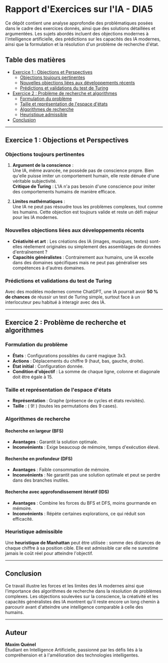 # Rapport d'Exercices sur l'IA - DIA5

Ce dépôt contient une analyse approfondie des problématiques posées dans le cadre des exercices donnés, ainsi que des solutions détaillées et argumentées. Les sujets abordés incluent des objections modernes à l'intelligence artificielle, des prédictions sur les capacités des IA modernes, ainsi que la formulation et la résolution d'un problème de recherche d'état.

## Table des matières

- [Exercice 1 : Objections et Perspectives](#exercice-1--objections-et-perspectives)
  - [Objections toujours pertinentes](#objections-toujours-pertinentes)
  - [Nouvelles objections liées aux développements récents](#nouvelles-objections-liées-aux-développements-récents)
  - [Prédictions et validations du test de Turing](#prédictions-et-validations-du-test-de-turing)
- [Exercice 2 : Problème de recherche et algorithmes](#exercice-2--problème-de-recherche-et-algorithmes)
  - [Formulation du problème](#formulation-du-problème)
  - [Taille et représentation de l'espace d'états](#taille-et-représentation-de-lespace-détats)
  - [Algorithmes de recherche](#algorithmes-de-recherche)
  - [Heuristique admissible](#heuristique-admissible)
- [Conclusion](#conclusion)

---

## Exercice 1 : Objections et Perspectives

### Objections toujours pertinentes

1. **Argument de la conscience** :  
   Une IA, même avancée, ne possède pas de conscience propre. Bien qu'elle puisse imiter un comportement humain, elle reste dénuée d'une véritable subjectivité.  
   **Critique de Turing** : L'IA n'a pas besoin d'une conscience pour imiter des comportements humains de manière efficace.

2. **Limites mathématiques** :  
   Une IA ne peut pas résoudre tous les problèmes complexes, tout comme les humains. Cette objection est toujours valide et reste un défi majeur pour les IA modernes.

### Nouvelles objections liées aux développements récents

- **Créativité et art** : Les créations des IA (images, musiques, textes) sont-elles réellement originales ou simplement des assemblages de données d'entraînement ?
- **Capacités généralistes** : Contrairement aux humains, une IA excelle dans des domaines spécifiques mais ne peut pas généraliser ses compétences à d'autres domaines.

### Prédictions et validations du test de Turing

Avec des modèles modernes comme ChatGPT, une IA pourrait avoir **50 % de chances** de réussir un test de Turing simple, surtout face à un interlocuteur peu habitué à interagir avec des IA.

---

## Exercice 2 : Problème de recherche et algorithmes

### Formulation du problème

- **États** : Configurations possibles du carré magique 3x3.
- **Actions** : Déplacements du chiffre 9 (haut, bas, gauche, droite).
- **État initial** : Configuration donnée.
- **Condition d'objectif** : La somme de chaque ligne, colonne et diagonale doit être égale à 15.

### Taille et représentation de l'espace d'états

- **Représentation** : Graphe (présence de cycles et états revisités).
- **Taille** : \( 9! \) (toutes les permutations des 9 cases).

### Algorithmes de recherche

#### Recherche en largeur (BFS)
- **Avantages** : Garantit la solution optimale.
- **Inconvénients** : Exige beaucoup de mémoire, temps d'exécution élevé.

#### Recherche en profondeur (DFS)
- **Avantages** : Faible consommation de mémoire.
- **Inconvénients** : Ne garantit pas une solution optimale et peut se perdre dans des branches inutiles.

#### Recherche avec approfondissement itératif (IDS)
- **Avantages** : Combine les forces du BFS et DFS, moins gourmande en mémoire.
- **Inconvénients** : Répète certaines explorations, ce qui réduit son efficacité.

### Heuristique admissible

Une **heuristique de Manhattan** peut être utilisée : somme des distances de chaque chiffre à sa position cible. Elle est admissible car elle ne surestime jamais le coût réel pour atteindre l'objectif.

---

## Conclusion

Ce travail illustre les forces et les limites des IA modernes ainsi que l'importance des algorithmes de recherche dans la résolution de problèmes complexes. Les objections soulevées sur la conscience, la créativité et les capacités généralistes des IA montrent qu'il reste encore un long chemin à parcourir avant d'atteindre une intelligence comparable à celle des humains.

---

## Auteur

**Maxim Quénel**  
Étudiant en Intelligence Artificielle, passionné par les défis liés à la compréhension et à l'amélioration des technologies intelligentes.
